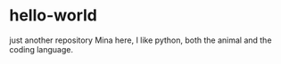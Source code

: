 # hello-world
just another repository
Mina here, I like python, both the animal and the coding language.
